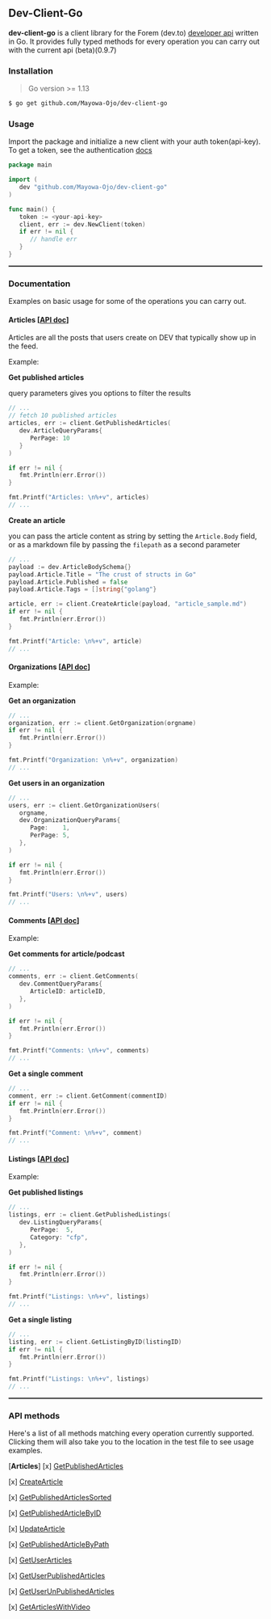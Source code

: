 ## Dev-Client-Go

**dev-client-go** is a client library for the Forem (dev.to) [developer api](https://developers.forem.com/api) written in Go. It provides fully typed methods for every operation you can carry out with the current api (beta)(0.9.7)

### Installation
> Go version >= 1.13
```sh
$ go get github.com/Mayowa-Ojo/dev-client-go
```

### Usage
Import the package and initialize a new client with your auth token(api-key).
To get a token, see the authentication [docs](https://developers.forem.com/api#section/Authentication)
```go
package main

import (
   dev "github.com/Mayowa-Ojo/dev-client-go"
)

func main() {
   token := <your-api-key>
   client, err := dev.NewClient(token)
   if err != nil {
      // handle err
   }
}
```

<hr style="border:1px solid gray"> </hr>

### Documentation
Examples on basic usage for some of the operations you can carry out.

#### Articles [[API doc](https://developers.forem.com/api#tag/articles)]
Articles are all the posts that users create on DEV that typically show up in the feed.

Example:

**Get published articles**

query parameters gives you options to filter the results 
```go
// ...
// fetch 10 published articles
articles, err := client.GetPublishedArticles(
   dev.ArticleQueryParams{
      PerPage: 10
   }
)

if err != nil {
   fmt.Println(err.Error())
}

fmt.Printf("Articles: \n%+v", articles)
// ...
```

**Create an article**

you can pass the article content as string by setting the `Article.Body` field, or as a markdown file by passing the `filepath` as a second parameter
```go
// ...
payload := dev.ArticleBodySchema{}
payload.Article.Title = "The crust of structs in Go"
payload.Article.Published = false
payload.Article.Tags = []string{"golang"}

article, err := client.CreateArticle(payload, "article_sample.md")
if err != nil {
   fmt.Println(err.Error())
}

fmt.Printf("Article: \n%+v", article)
// ...
```

#### Organizations [[API doc](https://developers.forem.com/api#tag/organizations)]
Example:

**Get an organization**
```go
// ...
organization, err := client.GetOrganization(orgname)
if err != nil {
   fmt.Println(err.Error())
}

fmt.Printf("Organization: \n%+v", organization)
// ...
```

**Get users in an organization**
```go
// ...
users, err := client.GetOrganizationUsers(
   orgname,
   dev.OrganizationQueryParams{
      Page:    1,
      PerPage: 5,
   },
)

if err != nil {
   fmt.Println(err.Error())
}

fmt.Printf("Users: \n%+v", users)
// ...
```

#### Comments [[API doc](https://developers.forem.com/api#tag/comments)]
Example:

**Get comments for article/podcast**
```go
// ...
comments, err := client.GetComments(
   dev.CommentQueryParams{
      ArticleID: articleID,
   },
)

if err != nil {
   fmt.Println(err.Error())
}

fmt.Printf("Comments: \n%+v", comments)
// ...
```

**Get a single comment**
```go
// ...
comment, err := client.GetComment(commentID)
if err != nil {
   fmt.Println(err.Error())
}

fmt.Printf("Comment: \n%+v", comment)
// ...
```

#### Listings [[API doc](https://developers.forem.com/api#tag/listings)]
Example:

**Get published listings**
```go
// ...
listings, err := client.GetPublishedListings(
   dev.ListingQueryParams{
      PerPage:  5,
      Category: "cfp",
   },
)

if err != nil {
   fmt.Println(err.Error())
}

fmt.Printf("Listings: \n%+v", listings)
// ...
```

**Get a single listing**
```go
// ...
listing, err := client.GetListingByID(listingID)
if err != nil {
   fmt.Println(err.Error())
}

fmt.Printf("Listings: \n%+v", listings)
// ...
```

<hr style="border:1px solid gray"> </hr>

### API methods
Here's a list of all methods matching every operation currently supported. Clicking them will also take you to the location in the test file to see usage examples.

[**Articles**]
[x] [GetPublishedArticles](https://github.com/Mayowa-Ojo/dev-client-go/blob/main/articles_test.go#L11)

[x] [CreateArticle](https://github.com/Mayowa-Ojo/dev-client-go/blob/main/articles_test.go#L75)

[x] [GetPublishedArticlesSorted](https://github.com/Mayowa-Ojo/dev-client-go/blob/main/articles_test.go#L101)

[x] [GetPublishedArticleByID](https://github.com/Mayowa-Ojo/dev-client-go/blob/main/articles_test.go#L131)

[x] [UpdateArticle](https://github.com/Mayowa-Ojo/dev-client-go/blob/main/articles_test.go#L156)

[x] [GetPublishedArticleByPath](https://github.com/Mayowa-Ojo/dev-client-go/blob/main/articles_test.go#L187)

[x] [GetUserArticles](https://github.com/Mayowa-Ojo/dev-client-go/blob/main/articles_test.go#L207)

[x] [GetUserPublishedArticles](https://github.com/Mayowa-Ojo/dev-client-go/blob/main/articles_test.go#L235)

[x] [GetUserUnPublishedArticles](https://github.com/Mayowa-Ojo/dev-client-go/blob/main/articles_test.go#L265)

[x] [GetArticlesWithVideo](https://github.com/Mayowa-Ojo/dev-client-go/blob/main/articles_test.go#L295)

